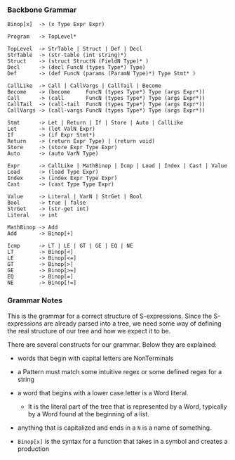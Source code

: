 ### Backbone Grammar

```
Binop[x]  -> (x Type Expr Expr)

Program   -> TopLevel*

TopLevel  -> StrTable | Struct | Def | Decl 
StrTable  -> (str-table (int string)*)
Struct    -> (struct StructN (FieldN Type)* )
Decl      -> (decl FuncN (types Type*) Type)
Def       -> (def FuncN (params (ParamN Type)*) Type Stmt* )

CallLike  -> Call | CallVargs | CallTail | Become
Become    -> (become     FuncN (types Type*) Type (args Expr*))     
Call      -> (call       FuncN (types Type*) Type (args Expr*))
CallTail  -> (call-tail  FuncN (types Type*) Type (args Expr*))
CallVargs -> (call-vargs FuncN (types Type*) Type (args Expr*))

Stmt      -> Let | Return | If | Store | Auto | CallLike
Let       -> (let ValN Expr)
If        -> (if Expr Stmt*)
Return    -> (return Expr Type) | (return void) 
Store     -> (store Expr Type Expr)
Auto      -> (auto VarN Type)

Expr      -> CallLike | MathBinop | Icmp | Load | Index | Cast | Value
Load      -> (load Type Expr)
Index     -> (index Expr Type Expr)
Cast      -> (cast Type Type Expr)

Value     -> Literal | VarN | StrGet | Bool
Bool      -> true | false
StrGet    -> (str-get int)
Literal   -> int 

MathBinop -> Add
Add       -> Binop[+]

Icmp      -> LT | LE | GT | GE | EQ | NE
LT        -> Binop[<]
LE        -> Binop[<=] 
GT        -> Binop[>]
GE        -> Binop[>=]
EQ        -> Binop[=]
NE        -> Binop[!=]
```

### Grammar Notes

This is the grammar for a correct structure of S-expressions. Since the
S-expressions are already parsed into a tree, we need some way of 
defining the real structure of our tree and how we expect it to be.

There are several constructs for our grammar. Below they are explained:

 - words that begin with capital letters are NonTerminals
 
 - a Pattern must match some intuitive regex or some defined regex for a string
 
 - a word that begins with a lower case letter is a Word literal. 
   - It is the literal part of the tree that is represented by a Word, 
     typically by a Word found at the beginning of a list.

 - anything that is capitalized and ends in a `N` is a name of something.
 
 - `Binop[x]` is the syntax for a function that takes in a symbol and creates a production
